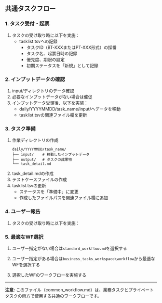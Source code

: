 ## 共通タスクフロー

### 1. タスク受付・起票
1. タスクの受け取り時に以下を実施：
   - tasklist.tsvへの記録
     * タスクID（BT-XXXまたはPT-XXX形式）の採番
     * タスク名、起票日時の記録
     * 優先度、期限の設定
     * 初期ステータスを「新規」として記録

### 2. インプットデータの確認
1. input/ディレクトリのデータ確認
2. 必要なインプットデータがない場合は催促
3. インプットデータ受領後、以下を実施：
   - daily/YYYYMMDD/task_name/input/へデータを移動
   - tasklist.tsvの関連ファイル欄を更新

### 3. タスク準備
1. 作業ディレクトリの作成
   ```
   daily/YYYYMMDD/task_name/
   ├── input/    # 移動したインプットデータ
   ├── output/   # タスクの成果物
   └── task_detail.md
   ```
2. task_detail.mdの作成
3. テストケースファイルの作成
4. tasklist.tsvの更新
   - ステータスを「準備中」に変更
   - 作成したファイルパスを関連ファイル欄に追加

### 4. ユーザー報告
1. タスクの受け取り時に以下を実施：


### 5. 最適なWF選択
1. ユーザー指定がない場合は`standard_workflow.md`を選択する

2. ユーザー指定がある場合は`business_tasks_workspace\workflow`から最適なWFを選択する
3. 選択したWFのワークフローを実施する

---
**注意:** このファイル（common_workflow.md）は、業務タスクとプライベートタスクの両方で使用する共通のワークフローです。